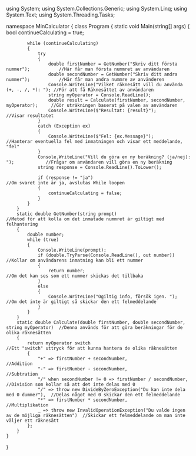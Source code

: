 using System;
using System.Collections.Generic;
using System.Linq;
using System.Text;
using System.Threading.Tasks;


namespace MinCalculator
{
    class Program
    {
        static void Main(string[] args)
        {
            bool continueCalculating = true;

            while (continueCalculating)
            {
                try 
                {
                    double firstNumber = GetNumber("Skriv ditt första nummer");           //Här får man första nummret av användaren
                    double secondNumber = GetNumber("Skriv ditt andra nummer");           //Här får man andra nummre av använderen
                    Console.WriteLine("Vilket räknesätt vill du använda (+, -, /, *): "); //För att få Räknesättet av användaren
                    string myOperator = Console.ReadLine();
                    double result = Calculate(firstNumber, secondNumber, myOperator);     //Gör uträkningen baserat på valen av användaren
                    Console.WriteLine($"Resultat: {result}");                             //Visar resultatet
                }
                catch (Exception ex)
                {
                    Console.WriteLine($"Fel: {ex.Message}");                              //Hanterar eventuella fel med inmatningen och visar ett meddelande, "fel"
                }
                Console.WriteLine("Vill du göra en ny beräkning? (ja/nej): ");            //Frågar om användaren vill göra en ny beräkning
                string response = Console.ReadLine().ToLower();

                if (response != "ja")                                                     //Om svaret inte är ja, avslutas While loopen
                {
                    continueCalculating = false;
                }
            }
        }
        static double GetNumber(string prompt)                                            //Metod för att kolla om det inmatade nummret är giltigt med felhantering
        {
            double number;
            while (true)
            {
                Console.WriteLine(prompt);
                if (double.TryParse(Console.ReadLine(), out number))                      //Kollar om användarens inmatning kan bli ett nummer
                {
                    return number;                                                        //Om det kan ses som ett nummer skickas det tillbaka
                }
                else
                {
                    Console.WriteLine("Ogiltig info, försök igen. ");                     //Om det inte är giltigt så skickar den ett felmeddelande
                }
            }
        }
        static double Calculate(double firstNumber, double secondNumber, string myOperator)  //Denna används för att göra beräkningar för de olika räknesätten
        {
            return myOperator switch                                                      //Ett "switch" uttryck för att kunna hantera de olika räknesätten
            {
                "+" => firstNumber + secondNumber,                                        //Addition
                "-" => firstNumber - secondNumber,                                        //Subtration
                "/" when secondNumber != 0 => firstNumber / secondNumber,                 //Division som kollar så att det inte delas med 0
                "/" => throw new DivideByZeroException("Du kan inte dela med 0 dummer"),  //Delas något med 0 skickar den ett felmeddelande
                "*" => firstNumber * secondNumber,                                        //Multiplikation
                _ => throw new InvalidOperationException("Du valde ingen av de möjliga räknesätten")  //Skickar ett felmeddelande om man inte väljer ett räknesätt
            };
        }
    }
}
